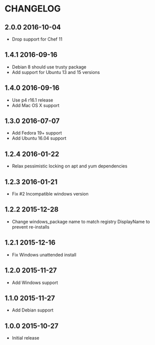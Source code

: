 # CHANGELOG

## 2.0.0 2016-10-04

- Drop support for Chef 11

## 1.4.1 2016-09-16

- Debian 8 should use trusty package
- Add support for Ubuntu 13 and 15 versions

## 1.4.0 2016-09-16

- Use p4 r16.1 release
- Add Mac OS X support

## 1.3.0 2016-07-07

- Add Fedora 19+ support
- Add Ubuntu 16.04 support

## 1.2.4 2016-01-22

- Relax pessimistic locking on apt and yum dependencies 

## 1.2.3 2016-01-21

- Fix #2 Incompatible windows version

## 1.2.2 2015-12-28

- Change windows_package name to match registry DisplayName to prevent re-installs

## 1.2.1 2015-12-16

- Fix Windows unattended install

## 1.2.0 2015-11-27

- Add Windows support

## 1.1.0 2015-11-27

- Add Debian support

## 1.0.0 2015-10-27

- Initial release
